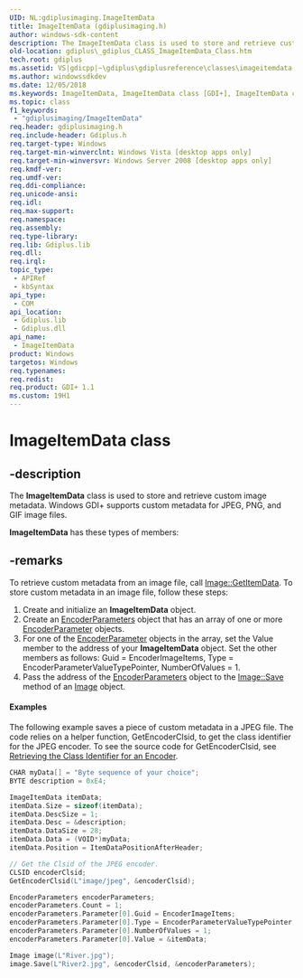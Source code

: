 ```yaml
---
UID: NL:gdiplusimaging.ImageItemData
title: ImageItemData (gdiplusimaging.h)
author: windows-sdk-content
description: The ImageItemData class is used to store and retrieve custom image metadata. Windows GDI+ supports custom metadata for JPEG, PNG, and GIF image files.
old-location: gdiplus\_gdiplus_CLASS_ImageItemData_Class.htm
tech.root: gdiplus
ms.assetid: VS|gdicpp|~\gdiplus\gdiplusreference\classes\imageitemdata.htm
ms.author: windowssdkdev
ms.date: 12/05/2018
ms.keywords: ImageItemData, ImageItemData class [GDI+], ImageItemData class [GDI+],described, _gdiplus_CLASS_ImageItemData_Class, gdiplus._gdiplus_CLASS_ImageItemData_Class, gdiplusimaging/ImageItemData
ms.topic: class
f1_keywords: 
 - "gdiplusimaging/ImageItemData"
req.header: gdiplusimaging.h
req.include-header: Gdiplus.h
req.target-type: Windows
req.target-min-winverclnt: Windows Vista [desktop apps only]
req.target-min-winversvr: Windows Server 2008 [desktop apps only]
req.kmdf-ver: 
req.umdf-ver: 
req.ddi-compliance: 
req.unicode-ansi: 
req.idl: 
req.max-support: 
req.namespace: 
req.assembly: 
req.type-library: 
req.lib: Gdiplus.lib
req.dll: 
req.irql: 
topic_type:
 - APIRef
 - kbSyntax
api_type:
 - COM
api_location:
 - Gdiplus.lib
 - Gdiplus.dll
api_name:
 - ImageItemData
product: Windows
targetos: Windows
req.typenames: 
req.redist: 
req.product: GDI+ 1.1
ms.custom: 19H1
---
```


# ImageItemData class


## -description


The <b>ImageItemData</b> class is used to store and retrieve custom image metadata. Windows GDI+ supports custom metadata for JPEG, PNG, and GIF image files.

<b xmlns:loc="http://microsoft.com/wdcml/l10n">ImageItemData</b> has these types of members:


## -remarks



To retrieve custom metadata from an image file, call <a href="https://docs.microsoft.com/windows/desktop/api/gdiplusheaders/nf-gdiplusheaders-image-getitemdata">Image::GetItemData</a>. To store custom metadata in an image file, follow these steps:

		    

<ol>
<li>Create and initialize an <b>ImageItemData</b> object.</li>
<li>Create an <a href="https://docs.microsoft.com/previous-versions/ms534435(v=vs.85)">EncoderParameters</a> object that has an array of one or more <a href="https://docs.microsoft.com/previous-versions/ms534434(v=vs.85)">EncoderParameter</a> objects.</li>
<li>For one of the <a href="https://docs.microsoft.com/previous-versions/ms534434(v=vs.85)">EncoderParameter</a> objects in the array, set the Value member to the address of your <b>ImageItemData</b> object. Set the other members as follows: Guid = EncoderImageItems, Type = EncoderParameterValueTypePointer,  NumberOfValues = 1.</li>
<li>Pass the address of the <a href="https://docs.microsoft.com/previous-versions/ms534435(v=vs.85)">EncoderParameters</a> object to the <a href="https://docs.microsoft.com/previous-versions/ms535407(v=vs.85)">Image::Save</a> method of an <a href="https://docs.microsoft.com/windows/desktop/api/gdiplusheaders/nl-gdiplusheaders-image">Image</a> object.</li>
</ol>

#### Examples



The following example saves a piece of custom metadata in a JPEG file. The code relies on a helper function, GetEncoderClsid, to get the class identifier for the JPEG encoder. To see the source code for GetEncoderClsid, see <a href="https://docs.microsoft.com/windows/desktop/gdiplus/-gdiplus-retrieving-the-class-identifier-for-an-encoder-use">Retrieving the Class Identifier for an Encoder</a>.


```cpp
CHAR myData[] = "Byte sequence of your choice";
BYTE description = 0xE4;

ImageItemData itemData;
itemData.Size = sizeof(itemData);
itemData.DescSize = 1;
itemData.Desc = &description;
itemData.DataSize = 28;
itemData.Data = (VOID*)myData;
itemData.Position = ItemDataPositionAfterHeader;

// Get the Clsid of the JPEG encoder.
CLSID encoderClsid;
GetEncoderClsid(L"image/jpeg", &encoderClsid);

EncoderParameters encoderParameters;
encoderParameters.Count = 1;
encoderParameters.Parameter[0].Guid = EncoderImageItems;
encoderParameters.Parameter[0].Type = EncoderParameterValueTypePointer;
encoderParameters.Parameter[0].NumberOfValues = 1; 
encoderParameters.Parameter[0].Value = &itemData;

Image image(L"River.jpg");
image.Save(L"River2.jpg", &encoderClsid, &encoderParameters);
```




